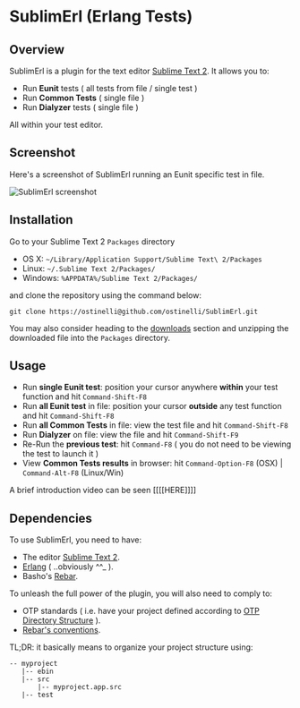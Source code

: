 # SublimErl (Erlang Tests)

Overview
--------

SublimErl is a plugin for the text editor [Sublime Text 2](http://www.sublimetext.com/2). It allows you to:

* Run **Eunit** tests ( all tests from file / single test )
* Run **Common Tests** ( single file )
* Run **Dialyzer** tests ( single file )

All within your test editor.

Screenshot
----------

Here's a screenshot of SublimErl running an Eunit specific test in file.

![SublimErl screenshot](http://farm8.staticflickr.com/7065/7081124859_7fd1894549_b.jpg)

Installation
------------
Go to your Sublime Text 2 `Packages` directory

* OS X: `~/Library/Application Support/Sublime Text\ 2/Packages`
* Linux: `~/.Sublime Text 2/Packages/`
* Windows: `%APPDATA%/Sublime Text 2/Packages/`

and clone the repository using the command below:

``` shell
git clone https://ostinelli@github.com/ostinelli/SublimErl.git
```
You may also consider heading to the [downloads](https://github.com/ostinelli/SublimErl/downloads) section and unzipping the downloaded file into the `Packages` directory.

Usage
-----

* Run **single Eunit test**: position your cursor anywhere **within** your test function and hit `Command-Shift-F8`
* Run **all Eunit test** in file: position your cursor **outside** any test function and hit `Command-Shift-F8`
* Run **all Common Tests** in file: view the test file and hit `Command-Shift-F8`
* Run **Dialyzer** on file: view the file and hit `Command-Shift-F9`
* Re-Run the **previous test**: hit `Command-F8` ( you do not need to be viewing the test to launch it )
* View **Common Tests results** in browser: hit `Command-Option-F8` (OSX) | `Command-Alt-F8` (Linux/Win)

A brief introduction video can be seen [[[[HERE]]]]

Dependencies
------------

To use SublimErl, you need to have:

* The editor [Sublime Text 2](http://www.sublimetext.com/2).
* [Erlang](http://www.erlang.org/download.html) ( ..obviously ^^_ ).
* Basho's [Rebar](https://github.com/basho/rebar).

To unleash the full power of the plugin, you will also need to comply to:

* OTP standards ( i.e. have your project defined according to [OTP Directory Structure](http://www.erlang.org/doc/design_principles/applications.html#id73730) ).
* [Rebar's conventions](https://github.com/basho/rebar/wiki/Rebar-and-OTP-conventions).

TL;DR: it basically means to organize your project structure using:

```
-- myproject
   |-- ebin
   |-- src
       |-- myproject.app.src
   |-- test
```

